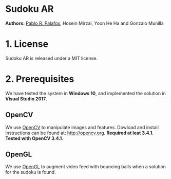 # Sudoku AR
**Authors:** [Pablo R. Palafox](https://pablorpalafox.github.io/), Hosein Mirzai, Yoon He Ha and Gonzalo Munilla


# 1. License

Sudoku AR is released under a MIT license.

# 2. Prerequisites
We have tested the system in **Windows 10**, and implemented the solution in **Visual Studio 2017**.

## OpenCV
We use [OpenCV](http://opencv.org) to manipulate images and features. Dowload and install instructions can be found at: http://opencv.org. **Required at leat 3.4.1. Tested with OpenCV 3.4.1**.

## OpenGL
We use [OpenGL](http://opencv.org) to augment video feed with bouncing balls when a solution for the sudoku is found.
